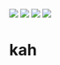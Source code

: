 ![](https://img.shields.io/badge/tests-failing-red)
![](https://img.shields.io/badge/Lua-2C2D72?logo=lua&logoColor=white)
![](https://img.shields.io/badge/purpose-xai-yellow)
![](https://img.shields.io/badge/purpose-optimization-blue)
# kah